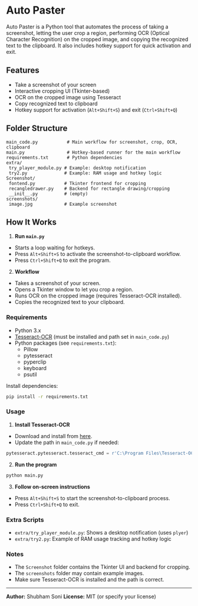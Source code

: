 
# Auto Paster

Auto Paster is a Python tool that automates the process of taking a screenshot, letting the user crop a region, performing OCR (Optical Character Recognition) on the cropped image, and copying the recognized text to the clipboard. It also includes hotkey support for quick activation and exit.

## Features

- Take a screenshot of your screen
- Interactive cropping UI (Tkinter-based)
- OCR on the cropped image using Tesseract
- Copy recognized text to clipboard
- Hotkey support for activation (`Alt+Shift+S`) and exit (`Ctrl+Shift+Q`)

## Folder Structure

```
main_code.py           # Main workflow for screenshot, crop, OCR, clipboard
main.py                # Hotkey-based runner for the main workflow
requirements.txt       # Python dependencies
extra/
 try_player_module.py # Example: desktop notification
 try2.py              # Example: RAM usage and hotkey logic
Screenshot/
 fontend.py           # Tkinter frontend for cropping
 recangledrawer.py    # Backend for rectangle drawing/cropping
 __init__.py          # (empty)
screenshots/
 image.jpg            # Example screenshot
```

## How It Works

1. **Run `main.py`**

- Starts a loop waiting for hotkeys.
- Press `Alt+Shift+S` to activate the screenshot-to-clipboard workflow.
- Press `Ctrl+Shift+Q` to exit the program.

2. **Workflow**

- Takes a screenshot of your screen.
- Opens a Tkinter window to let you crop a region.
- Runs OCR on the cropped image (requires Tesseract-OCR installed).
- Copies the recognized text to your clipboard.

### Requirements

- Python 3.x
- [Tesseract-OCR](https://github.com/tesseract-ocr/tesseract) (must be installed and path set in `main_code.py`)
- Python packages (see `requirements.txt`):
 	- Pillow
 	- pytesseract
 	- pyperclip
 	- keyboard
 	- psutil

Install dependencies:

```sh
pip install -r requirements.txt
```

### Usage

1. **Install Tesseract-OCR**
  - Download and install from [here](https://github.com/tesseract-ocr/tesseract).
  - Update the path in `main_code.py` if needed:
   ```python
   pytesseract.pytesseract.tesseract_cmd = r'C:\Program Files\Tesseract-OCR\tesseract.exe'
   ```

2. **Run the program**
  ```sh
  python main.py
  ```

3. **Follow on-screen instructions**
  - Press `Alt+Shift+S` to start the screenshot-to-clipboard process.
  - Press `Ctrl+Shift+Q` to exit.

### Extra Scripts

- `extra/try_player_module.py`: Shows a desktop notification (uses `plyer`)
- `extra/try2.py`: Example of RAM usage tracking and hotkey logic

### Notes

- The `Screenshot` folder contains the Tkinter UI and backend for cropping.
- The `screenshots` folder may contain example images.
- Make sure Tesseract-OCR is installed and the path is correct.

---
**Author:** Shubham Soni
**License:** MIT (or specify your license)
